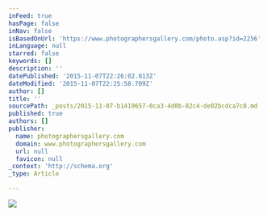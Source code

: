 ```yaml
---
inFeed: true
hasPage: false
inNav: false
isBasedOnUrl: 'https://www.photographersgallery.com/photo.asp?id=2256'
inLanguage: null
starred: false
keywords: []
description: ''
datePublished: '2015-11-07T22:26:02.813Z'
dateModified: '2015-11-07T22:25:58.709Z'
author: []
title: ''
sourcePath: _posts/2015-11-07-b1419657-0ca3-4d0b-82c4-de02bcdca7c8.md
published: true
authors: []
publisher:
  name: photographersgallery.com
  domain: www.photographersgallery.com
  url: null
  favicon: null
_context: 'http://schema.org'
_type: Article

---
```

![](http://www.photographersgallery.com/i/full/poole.jpg)